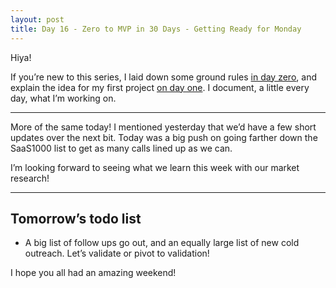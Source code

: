 ```yaml
---
layout: post
title: Day 16 - Zero to MVP in 30 Days - Getting Ready for Monday
---
```


<div class="intro">
  Hiya!

  If you’re new to this series, I laid down some ground rules <a href="https://hackernoon.com/day-0-zero-to-mvp-in-30-days-31c83db6aadf">in day zero</a>, and explain the idea for my first project <a href="https://hackernoon.com/day-1-zero-to-mvp-in-30-days-idea-number-1-18536868e282">on day one</a>. I document, a little every day, what I’m working on.
</div>

-------------

More of the same today! I mentioned yesterday that we’d have a few short updates over the next bit. Today was a big push on going farther down the SaaS1000 list to get as many calls lined up as we can.

I’m looking forward to seeing what we learn this week with our market research!

-------

## Tomorrow’s todo list

* A big list of follow ups go out, and an equally large list of new cold outreach. Let’s validate or pivot to validation!

I hope you all had an amazing weekend! 